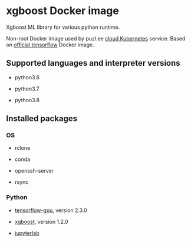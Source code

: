 # xgboost Docker image

Xgboost ML library for various python runtime.

Non-root Docker image used by puzl.ee [cloud Kubernetes](https://puzl.ee) service. Based on [official tensorflow](https://hub.docker.com/r/tensorflow/tensorflow) Docker image.
## Supported languages and interpreter versions

- python3.6

- python3.7

- python3.8

## Installed packages
### OS
- rclone

- conda

- openssh-server

- rsync

### Python
- [tensorflow-gpu](https://pypi.org/project/tensorflow-gpu/), version 2.3.0

- [xgboost](https://pypi.org/project/xgboost/), version 1.2.0

- [jupyterlab](https://pypi.org/project/jupyterlab/)


